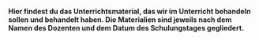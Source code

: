 **Hier findest du das Unterrichtsmaterial, das wir im Unterricht behandeln sollen und behandelt haben.
Die Materialien sind jeweils nach dem Namen des Dozenten und dem Datum des Schulungstages gegliedert.**
